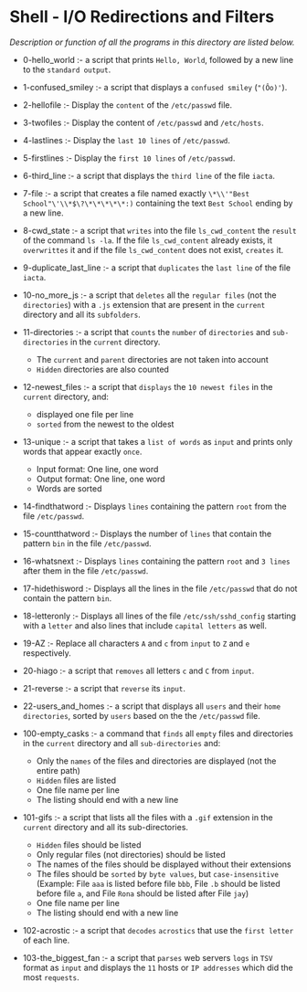 # Shell - I/O Redirections and Filters

*Description or function of all the programs in this directory are listed below.*

* 0-hello_world :- a script that prints `Hello, World`, followed by a new line to the `standard output`.

* 1-confused_smiley :- a script that displays a `confused smiley` (`"(Ôo)'`).

* 2-hellofile :- Display the `content` of the `/etc/passwd` file.

* 3-twofiles :- Display the content of `/etc/passwd` and `/etc/hosts`.

* 4-lastlines :- Display the `last 10 lines` of `/etc/passwd`.

* 5-firstlines :- Display the `first 10 lines` of `/etc/passwd`.

* 6-third_line :- a script that displays the `third line` of the file `iacta`.

* 7-file :- a script that creates a file named exactly `\*\\'"Best School"\'\\*$\?\*\*\*\*\*:)` containing the text `Best School` ending by a new line.

* 8-cwd_state :- a script that `writes` into the file `ls_cwd_content` the `result` of the command `ls -la`. If the file `ls_cwd_content` already exists, it `overwrittes` it and if the file `ls_cwd_content` does not exist, `creates` it.

* 9-duplicate_last_line :- a script that `duplicates` the `last line` of the file `iacta`.

* 10-no_more_js :- a script that `deletes` all the `regular files` (not the `directories`) with a `.js` extension that are present in the `current` directory and all its `subfolders`.

* 11-directories :- a script that `counts` the `number` of `directories` and `sub-directories` in the `current` directory.
  * The `current` and `parent` directories are not taken into account
  * `Hidden` directories are also counted

* 12-newest_files :- a script that `displays` the `10 newest files` in the `current` directory, and:
  * displayed one file per line
  * `sorted` from the newest to the oldest

* 13-unique :- a script that takes a `list of words` as `input` and prints only words that appear exactly `once`.
  * Input format: One line, one word
  * Output format: One line, one word
  * Words are sorted

* 14-findthatword :- Displays `lines` containing the pattern `root` from the file `/etc/passwd`.

* 15-countthatword :- Displays the number of `lines` that contain the pattern `bin` in the file `/etc/passwd`.

* 16-whatsnext :- Displays `lines` containing the pattern `root` and `3 lines` after them in the file `/etc/passwd`.

* 17-hidethisword :- Displays all the lines in the file `/etc/passwd` that do not contain the pattern `bin`.

* 18-letteronly :- Displays all lines of the file `/etc/ssh/sshd_config` starting with a `letter` and also lines that include `capital letters` as well.

* 19-AZ :- Replace all characters `A` and `c` from `input` to `Z` and `e` respectively.

* 20-hiago :- a script that `removes` all letters `c` and `C` from `input`.

* 21-reverse :- a script that `reverse` its `input`.

* 22-users_and_homes :- a script that displays all `users` and their `home directories`, sorted by `users` based on the the `/etc/passwd` file.

* 100-empty_casks :- a command that `finds` all `empty` files and directories in the `current` directory and all `sub-directories` and:
  * Only the `names` of the files and directories are displayed (not the entire path)
  * `Hidden` files are listed
  * One file name per line
  * The listing should end with a new line

* 101-gifs :- a script that lists all the files with a `.gif` extension in the `current` directory and all its sub-directories.
  * `Hidden` files should be listed
  * Only regular files (not directories) should be listed
  * The names of the files should be displayed without their extensions
  * The files should be `sorted` by `byte values`, but `case-insensitive` (Example: File `aaa` is listed before file `bbb`, File `.b` should be listed before file `a`, and File `Rona` should be listed after File `jay`)
  * One file name per line
  * The listing should end with a new line

* 102-acrostic :- a script that `decodes` `acrostics` that use the `first letter` of each line.

* 103-the_biggest_fan :- a script that `parses` web servers `logs` in `TSV` format as `input` and displays the `11` hosts or `IP addresses` which did the most `requests`.
